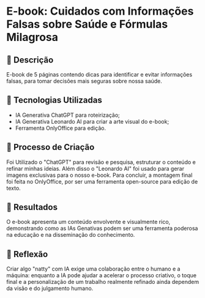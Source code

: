 # E-book: Cuidados com Informações Falsas sobre Saúde e Fórmulas Milagrosa

## 📒 Descrição
E-book de 5 páginas contendo dicas para identificar e evitar informações falsas, para tomar decisões mais seguras sobre nossa saúde.

## 🤖 Tecnologias Utilizadas
- IA Generativa ChatGPT para roteirização;
- IA Generativa Leonardo AI para criar a arte visual do e-book;
- Ferramenta OnlyOffice para edição.

## 🧐 Processo de Criação
Foi Utilizado o "ChatGPT" para revisão e pesquisa, estruturar o conteúdo e refinar minhas ideias. Além disso o "Leonardo AI" foi usado para gerar imagens exclusivas para o nosso e-book. Para concluir, a montagem final foi feita no OnlyOffice, por ser uma ferramenta open-source para edição de texto.

## 🚀 Resultados
O e-book apresenta um conteúdo envolvente e visualmente rico, demonstrando como as IAs Genativas podem ser uma ferramenta poderosa na educação e na disseminação do conhecimento.

## 💭 Reflexão
Criar algo "natty" com IA exige uma colaboração entre o humano e a máquina: enquanto a IA pode ajudar a acelerar o processo criativo, o toque final e a personalização de um trabalho realmente refinado ainda dependem da visão e do julgamento humano.



